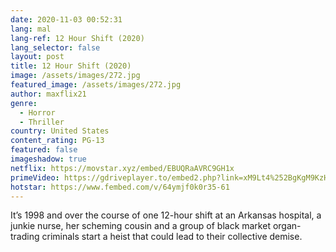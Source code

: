 ```yaml
---
date: 2020-11-03 00:52:31
lang: mal
lang-ref: 12 Hour Shift (2020)
lang_selector: false
layout: post
title: 12 Hour Shift (2020)
image: /assets/images/272.jpg
featured_image: /assets/images/272.jpg
author: maxflix21
genre:
  - Horror
  - Thriller
country: United States
content_rating: PG-13
featured: false
imageshadow: true
netflix: https://movstar.xyz/embed/EBUQRaAVRC9GH1x
primeVideo: https://gdriveplayer.to/embed2.php?link=xM9Lt4%252BgKgM9KzHreAwCGgd4AlETyYNMpFabogOIHsq778ADo9mIObPUQ%252BOcxrwWCRyiKh9UGLJeSGex5FQlDVXHXuveoLp3E%252FE6Y5mhWwfD5kHRsjo5diJCZcIWentZp3cOp%252Br0RUmkWeVzXSZr7lLjvy5m0VQAQtI%252BwjCEKQAlK4EvXrjcAD5Kg4TGJYd2g%253D
hotstar: https://www.fembed.com/v/64ymjf0k0r35-61
---
```

It’s 1998 and over the course of one 12-hour shift at an Arkansas hospital, a junkie nurse, her scheming cousin and a group of black market organ-trading criminals start a heist that could lead to their collective demise.